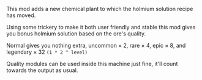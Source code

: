 This mod adds a new chemical plant to which the holmium solution recipe has moved.

Using some trickery to make it both user friendly and stable this mod gives you bonus holmium solution based on the ore's quality.

Normal gives you nothing extra, uncommon × 2, rare × 4, epic × 8, and legendary × 32 `(1 * 2 ^ level)`  

Quality modules can be used inside this machine just fine, it'll count towards the output as usual.

